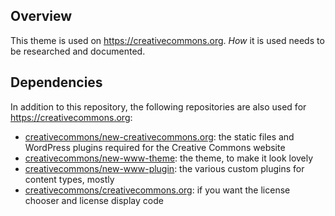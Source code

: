 ## Overview

This theme is used on <https://creativecommons.org>. *How* it is used needs to be researched and documented.

## Dependencies

In addition to this repository, the following repositories are also used for <https://creativecommons.org>:
- [creativecommons/new-creativecommons.org][static]: the static files and WordPress plugins required for the Creative Commons website
- [creativecommons/new-www-theme][theme]: the theme, to make it look lovely
- [creativecommons/new-www-plugin][plugin]: the various custom plugins for
  content types, mostly
- [creativecommons/creativecommons.org][licenses]: if you want the license
  chooser and license display code
  
[static]:https://github.com/creativecommons/new-creativecommons.org
[theme]:https://github.com/creativecommons/new-www-theme
[plugin]:https://github.com/creativecommons/new-www-plugin
[licenses]:https://github.com/creativecommons/creativecommons.org
